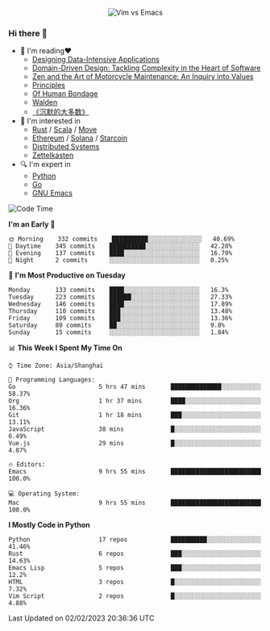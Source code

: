 <p align="center">
    <img src="https://gist.githubusercontent.com/coldnight/e696baffb094e71c96cb302118878eae/raw/40ea5053a6f66cc65f90f437e4173497da225958/banner.gif" alt="Vim vs Emacs" />
</p>

### Hi there 👋

- 📖 I'm reading❤️
    + [Designing Data-Intensive Applications](https://www.oreilly.com/library/view/designing-data-intensive-applications/9781491903063/)
    + [Domain-Driven Design: Tackling Complexity in the Heart of Software](https://www.dddcommunity.org/book/evans_2003/)
    + [Zen and the Art of Motorcycle Maintenance: An Inquiry into Values](https://en.wikipedia.org/wiki/Zen_and_the_Art_of_Motorcycle_Maintenance)
    + [Principles](https://www.principles.com/)
    + [Of Human Bondage](https://en.wikipedia.org/wiki/Of_Human_Bondage)
    + [Walden](https://en.wikipedia.org/wiki/Walden)
    + [《沉默的大多数》](https://en.wikipedia.org/wiki/Silent_majority)
- 🌱 I'm interested in
    + [Rust](https://www.rust-lang.org/) / [Scala](https://www.scala-lang.org/) / [Move](https://github.com/move-language/move/)
    + [Ethereum](https://ethereum.org/en/) / [Solana](https://solana.com/) / [Starcoin](https://github.com/starcoinorg/starcoin)
	+ [Distributed Systems](https://www.linuxzen.com/notes/topics/20200320174417_%E5%88%86%E5%B8%83%E5%BC%8F/)
	+ [Zettelkasten](https://www.linuxzen.com/notes/notes/20220120080920-slip_box/)
- 🔍 I'm expert in
    + [Python](https://www.python.org/)
    + [Go](https://go.dev/)
    + [GNU Emacs](https://www.gnu.org/software/emacs/)

<!--START_SECTION:waka-->
![Code Time](http://img.shields.io/badge/Code%20Time-1%2C870%20hrs%209%20mins-blue)

**I'm an Early 🐤** 

```text
🌞 Morning    332 commits    ██████████░░░░░░░░░░░░░░░   40.69% 
🌆 Daytime    345 commits    ██████████░░░░░░░░░░░░░░░   42.28% 
🌃 Evening    137 commits    ████░░░░░░░░░░░░░░░░░░░░░   16.79% 
🌙 Night      2 commits      ░░░░░░░░░░░░░░░░░░░░░░░░░   0.25%

```
📅 **I'm Most Productive on Tuesday** 

```text
Monday       133 commits    ████░░░░░░░░░░░░░░░░░░░░░   16.3% 
Tuesday      223 commits    ██████░░░░░░░░░░░░░░░░░░░   27.33% 
Wednesday    146 commits    ████░░░░░░░░░░░░░░░░░░░░░   17.89% 
Thursday     110 commits    ███░░░░░░░░░░░░░░░░░░░░░░   13.48% 
Friday       109 commits    ███░░░░░░░░░░░░░░░░░░░░░░   13.36% 
Saturday     80 commits     ██░░░░░░░░░░░░░░░░░░░░░░░   9.8% 
Sunday       15 commits     ░░░░░░░░░░░░░░░░░░░░░░░░░   1.84%

```


📊 **This Week I Spent My Time On** 

```text
⌚︎ Time Zone: Asia/Shanghai

💬 Programming Languages: 
Go                       5 hrs 47 mins       ██████████████░░░░░░░░░░░   58.37% 
Org                      1 hr 37 mins        ████░░░░░░░░░░░░░░░░░░░░░   16.36% 
Git                      1 hr 18 mins        ███░░░░░░░░░░░░░░░░░░░░░░   13.11% 
JavaScript               38 mins             █░░░░░░░░░░░░░░░░░░░░░░░░   6.49% 
Vue.js                   29 mins             █░░░░░░░░░░░░░░░░░░░░░░░░   4.87%

🔥 Editors: 
Emacs                    9 hrs 55 mins       █████████████████████████   100.0%

💻 Operating System: 
Mac                      9 hrs 55 mins       █████████████████████████   100.0%

```

**I Mostly Code in Python** 

```text
Python                   17 repos            ██████████░░░░░░░░░░░░░░░   41.46% 
Rust                     6 repos             ███░░░░░░░░░░░░░░░░░░░░░░   14.63% 
Emacs Lisp               5 repos             ███░░░░░░░░░░░░░░░░░░░░░░   12.2% 
HTML                     3 repos             █░░░░░░░░░░░░░░░░░░░░░░░░   7.32% 
Vim Script               2 repos             █░░░░░░░░░░░░░░░░░░░░░░░░   4.88%

```



 Last Updated on 02/02/2023 20:36:36 UTC
<!--END_SECTION:waka-->
